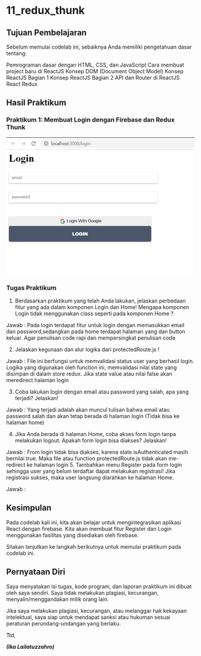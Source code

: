 # 11_redux_thunk

## Tujuan Pembelajaran

Sebelum memulai codelab ini, sebaiknya Anda memiliki pengetahuan dasar tentang:

Pemrograman dasar dengan HTML, CSS, dan JavaScript
Cara membuat project baru di ReactJS
Konsep DOM (Document Object Model)
Konsep ReactJS Bagian 1
Konsep ReactJS Bagian 2
API dan Router di ReactJS
React Redux

## Hasil Praktikum

### Praktikum 1: Membuat Login dengan Firebase dan Redux Thunk

![Hasil login1](img/login.PNG)


### Tugas Praktikum

1. Berdasarkan praktikum yang telah Anda lakukan, jelaskan perbedaan fitur yang ada dalam komponen Login dan Home! Mengapa komponen Login tidak menggunakan class seperti pada komponen Home ?

Jawab : Pada login terdapat fitur untuk login dengan memasukkan email dan password,sedangkan pada home terdapat halaman yang dan button keluar. Agar penulisan code rapi dan mempersingkat penulisan code

2. Jelaskan kegunaan dan alur logika dari protectedRoute.js !

Jawab : File ini berfungsi untuk memvalidasi status user yang berhasil login. Logika yang digunakan oleh function ini, memvalidasi nilai state yang disimpan di dalam store redux. Jika state value atau nilai false akan meredirect halaman login

3. Coba lakukan login dengan email atau password yang salah, apa yang terjadi? Jelaskan!

Jawab : Yang terjadi adalah akan muncul tulisan bahwa email atau password salah dan akan tetap berada di halaman login (Tidak bisa ke halaman home)

4. Jika Anda berada di halaman Home, coba akses form login tanpa melakukan logout. Apakah form login bisa diakses? Jelaskan!

Jawab : From login tidak bisa diakses, karena state isAuthenticated masih bernilai true. Maka file atau function protectedRoute.js tidak akan me-redirect ke halaman login
5. Tambahkan menu Register pada form login sehingga user yang belum terdaftar dapat melakukan registrasi! Jika registrasi sukses, maka user langsung diarahkan ke halaman Home.

Jawab :

## Kesimpulan

Pada codelab kali ini, kita akan belajar untuk mengintegrasikan aplikasi React dengan firebase. Kita akan membuat fitur Register dan Login menggunakan fasilitas yang disediakan oleh firebase.

Silakan lanjutkan ke langkah berikutnya untuk memulai praktikum pada codelab ini.

## Pernyataan Diri

Saya menyatakan isi tugas, kode program, dan laporan praktikum ini dibuat oleh saya sendiri. Saya tidak melakukan plagiasi, kecurangan, menyalin/menggandakan milik orang lain.

Jika saya melakukan plagiasi, kecurangan, atau melanggar hak kekayaan intelektual, saya siap untuk mendapat sanksi atau hukuman sesuai peraturan perundang-undangan yang berlaku.

Ttd,

***(Ika Lailatuzzahro)***

